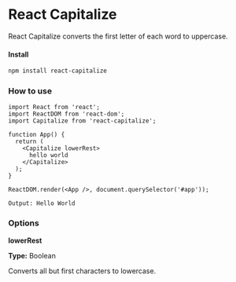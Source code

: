 # React Capitalize

React Capitalize converts the first letter of each word to uppercase.

#### Install

```sh
npm install react-capitalize
```

### How to use

```
import React from 'react';
import ReactDOM from 'react-dom';
import Capitalize from 'react-capitalize';

function App() {
  return (
    <Capitalize lowerRest>
      hello world
    </Capitalize>
  );
}

ReactDOM.render(<App />, document.querySelector('#app'));
```

```
Output: Hello World
```

### Options

**lowerRest**

**Type:** Boolean

Converts all but first characters to lowercase.
